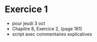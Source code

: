 # Exercice 1

- pour jeudi 3 oct
- Chapitre 8, Exercice 2, (page 161)
- script avec commentaires explicatives
